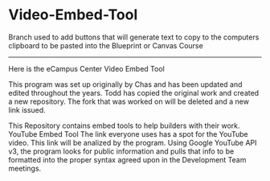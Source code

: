 # Video-Embed-Tool
Branch used to add buttons that will generate text to copy to the computers clipboard to be pasted into the Blueprint or Canvas Course

***************************************************
Here is the eCampus Center Video Embed Tool

This program was set up originally by Chas and has been updated and edited throughout the years. Todd has copied the original work and created a new repository. 
The fork that was worked on will be deleted and a new link issued.

This Repository contains embed tools to help builders with their work. 
	YouTube Embed Tool The link everyone uses has a spot for the YouTube video. This link will be analized by the program. Using Google YouTube API v3, the program 
 looks for public information and pulls that info to be formatted into the proper syntax agreed upon in the Development Team meetings.

